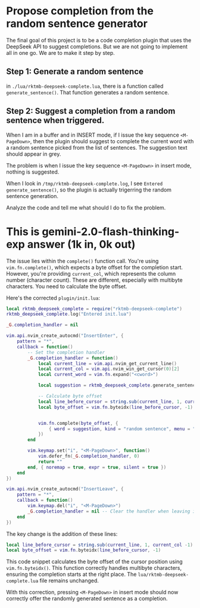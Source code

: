# Propose completion from the random sentence generator

The final goal of this project is to be a code completion plugin that uses the DeepSeek API to suggest completions.
But we are not going to implement all in one go.
We are to make it step by step.

## Step 1: Generate a random sentence

in `./lua/rktmb-deepseek-complete.lua`, there is a function called `generate_sentence()`.
That function generates a random sentence.

## Step 2: Suggest a completion from a random sentence when triggered.

When I am in a buffer and in INSERT mode, if I issue the key sequence `<M-PageDown>`,
then the plugin should suggest to complete the current word with a random sentence 
picked from the list of sentences. The suggestion text should appear in grey.

The problem is when I issue the key sequence `<M-PageDown>` in insert mode, nothing is suggested.

When I look in `/tmp/rktmb-deepseek-complete.log`, I see `Entered generate_sentence()`, so the plugin is actually trigerring the random sentence generation.

Analyze the code and tell me what should I do to fix the problem.



# This is gemini-2.0-flash-thinking-exp answer (1k in, 0k out)

The issue lies within the `complete()` function call.  You're using `vim.fn.complete()`, which expects a byte offset for the completion start.  However, you're providing `current_col`, which represents the column number (character count). These are different, especially with multibyte characters.  You need to calculate the byte offset.

Here's the corrected `plugin/init.lua`:

```lua
local rktmb_deepseek_complete = require("rktmb-deepseek-complete")
rktmb_deepseek_complete.log("Entered init.lua")

_G.completion_handler = nil

vim.api.nvim_create_autocmd("InsertEnter", {
    pattern = "*",
    callback = function()
        -- Set the completion handler
        _G.completion_handler = function()
            local current_line = vim.api.nvim_get_current_line()
            local current_col = vim.api.nvim_win_get_cursor(0)[2]
            local current_word = vim.fn.expand("<cword>")

            local suggestion = rktmb_deepseek_complete.generate_sentence()

            -- Calculate byte offset
            local line_before_cursor = string.sub(current_line, 1, current_col -1)
            local byte_offset = vim.fn.byteidx(line_before_cursor, -1)


            vim.fn.complete(byte_offset, {
                { word = suggestion, kind = "random sentence", menu = "[random]", icase = 1, abbr = current_word }
            })
        end

        vim.keymap.set("i", "<M-PageDown>", function()
            vim.defer_fn(_G.completion_handler, 0)
            return ""
        end, { noremap = true, expr = true, silent = true })
    end
})

vim.api.nvim_create_autocmd("InsertLeave", {
    pattern = "*",
    callback = function()
        vim.keymap.del("i", "<M-PageDown>")
        _G.completion_handler = nil -- Clear the handler when leaving insert mode
    end
})
```

The key change is the addition of these lines:

```lua
local line_before_cursor = string.sub(current_line, 1, current_col -1)
local byte_offset = vim.fn.byteidx(line_before_cursor, -1)
```

This code snippet calculates the byte offset of the cursor position using `vim.fn.byteidx()`.  This function correctly handles multibyte characters, ensuring the completion starts at the right place.  The `lua/rktmb-deepseek-complete.lua` file remains unchanged.


With this correction, pressing `<M-PageDown>` in insert mode should now correctly offer the randomly generated sentence as a completion.

